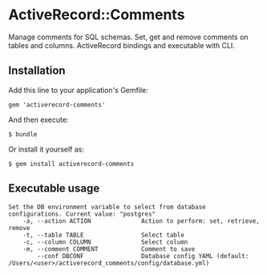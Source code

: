# ActiveRecord::Comments

Manage comments for SQL schemas. Set, get and remove comments on tables and columns. ActiveRecord bindings and executable with CLI.

## Installation

Add this line to your application's Gemfile:

    gem 'activerecord-comments'

And then execute:

    $ bundle

Or install it yourself as:

    $ gem install activerecord-comments

## Executable usage

    Set the DB environment variable to select from database configurations. Current value: "postgres"
        -a, --action ACTION              Action to perform: set, retrieve, remove
        -t, --table TABLE                Select table
        -c, --column COLUMN              Select column
        -m, --comment COMMENT            Comment to save
            --conf DBCONF                Database config YAML (default: /Users/<user>/activerecord_comments/config/database.yml)
